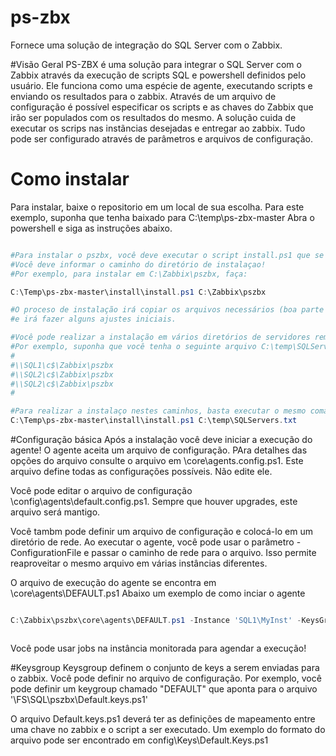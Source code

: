 # ps-zbx
Fornece uma solução de integração do SQL Server com o Zabbix.

#Visão Geral
PS-ZBX é uma solução para integrar o SQL Server com o Zabbix através da execução de scripts SQL e powershell definidos pelo usuário. Ele funciona como uma espécie de agente, executando scripts e enviando os resultados para o zabbix.
Através de um arquivo de configuração é possível especificar os scripts e as chaves do Zabbix que irão ser populados com os resultados do mesmo.
A solução cuida de executar os scrips nas instãncias desejadas e entregar ao zabbix.
Tudo pode ser configurado através de parâmetros e arquivos de configuração.


# Como instalar 
Para instalar, baixe o repositorio em um local de sua escolha.
Para este exemplo, suponha que tenha baixado para C:\temp\ps-zbx-master
Abra o powershell e siga as instruções abaixo.

```powershell

#Para instalar o pszbx, você deve executar o script install.ps1 que se encontra no diretorio install.
#Você deve informar o caminho do diretório de instalaçao!
#Por exemplo, para instalar em C:\Zabbix\pszbx, faça:

C:\Temp\ps-zbx-master\install\install.ps1 C:\Zabbix\pszbx

#O proceso de instalação irá copiar os arquivos necessários (boa parte é um cópia dos arquivos baixados).
#e irá fazer alguns ajustes iniciais.

#Você pode realizar a instalação em vários diretórios de servidores remotos.
#Por exemplo, suponha que você tenha o seguinte arquivo C:\temp\SQLServers.txt
#
#\\SQL1\c$\Zabbix\pszbx
#\\SQL2\c$\Zabbix\pszbx
#\\SQL2\c$\Zabbix\pszbx
#

#Para realizar a instalaço nestes caminhos, basta executar o mesmo comando, passando o caminho do arquivo:
C:\Temp\ps-zbx-master\install\install.ps1 C:\temp\SQLServers.txt


```


#Configuração básica
Após a instalação você deve iniciar a execução do agente!
O agente aceita um arquivo de configuração. PAra detalhes das opções do arquivo consulte o arquivo em \core\agents\.config.ps1. Este arquivo define todas as configurações possíveis. Não edite ele.

Você pode editar o arquivo de configuração \config\agents\default.config.ps1.
Sempre que houver upgrades, este arquivo será mantigo.

Você tambm pode definir um arquivo de configuração e colocá-lo em um diretório de rede.
Ao executar o agente, você pode usar o parâmetro -ConfigurationFile e passar o caminho de rede para o arquivo.
Isso permite reaproveitar o mesmo arquivo em várias instâncias diferentes.

O arquivo de execução do agente se encontra em \core\agents\DEFAULT.ps1
Abaixo um exemplo de como inciar o agente

```powershell

C:\Zabbix\pszbx\core\agents\DEFAULT.ps1 -Instance 'SQL1\MyInst' -KeysGroup 'DEFAULT' -ConfigurationFile '\\FS\SQL\pszbx\config.ps1' -HostName 'INSTANCIASQL SQL1 MystInst'



```
Você pode usar jobs na instância monitorada para agendar a execução!

#Keysgroup
Keysgroup definem o conjunto de keys a serem enviadas para o zabbix.
Você pode definir no arquivo de configuração.
Por exemplo, você pode definir um keygroup chamado "DEFAULT" que aponta para o arquivo '\\FS\SQL\pszbx\Default.keys.ps1'

O arquivo Default.keys.ps1 deverá ter as definições de mapeamento entre uma chave no zabbix e o script a ser executado.
Um exemplo do formato do arquivo pode ser encontrado em config\Keys\Default.Keys.ps1



